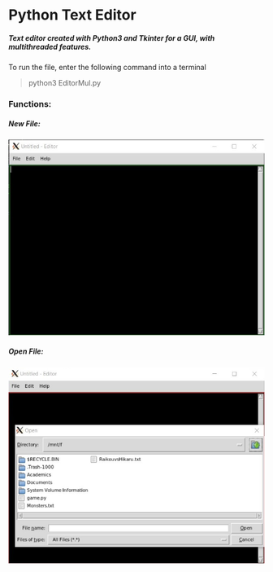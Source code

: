 # Python Text Editor #
##### Text editor created with Python3 and Tkinter for a GUI, with multithreaded features. #####

To run the file, enter the following command into a terminal
>python3 EditorMul.py

### Functions:
##### New File:
![New File](NewFile.jpg)

##### Open File:
![Open File](FileOpen.jpg)
